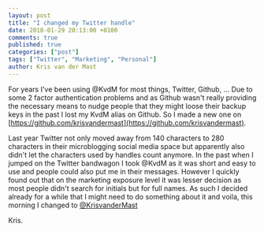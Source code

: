 ```yaml
---
layout: post
title: "I changed my Twitter handle"
date: 2018-01-29 20:13:00 +0100
comments: true
published: true
categories: ["post"]
tags: ["Twitter", "Marketing", "Personal"]
author: Kris van der Mast
---
```

For years I've been using @KvdM for most things, Twitter, Github, ... Due to some 2 factor authentication problems and as Github wasn't really providing the necessary means to nudge people that they might loose their backup keys in the past I lost my KvdM alias on Github. So I made a new one on [https://github.com/krisvandermast](https://github.com/krisvandermast).  

Last year Twitter not only moved away from 140 characters to 280 characters in their microblogging social media space but apparently also didn't let the characters used by handles count anymore. In the past when I jumped on the Twitter bandwagon I took @KvdM as it was short and easy to use and people could also put me in their messages. However I quickly found out that on the marketing exposure level it was lesser decision as most people didn't search for initials but for full names. As such I decided already for a while that I might need to do something about it and voila, this morning I changed to [@KrisvanderMast](https://twitter.com/KrisvanderMast)

Kris.